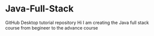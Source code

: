 # Java-Full-Stack
GitHub Desktop tutorial repository
Hi I am creating the Java full stack course from begineer to the advance course
